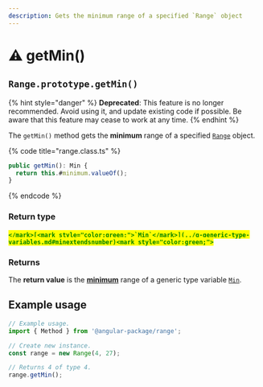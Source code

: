 ```yaml
---
description: Gets the minimum range of a specified `Range` object
---
```


# ⚠ getMin()

## `Range.prototype.getMin()`

{% hint style="danger" %}
**Deprecated**: This feature is no longer recommended. Avoid using it, and update existing code if possible. Be aware that this feature may cease to work at any time.
{% endhint %}

The `getMin()` method gets the **minimum** range of a specified [`Range`](broken-reference) object.

{% code title="range.class.ts" %}
```typescript
public getMin(): Min {
  return this.#minimum.valueOf();
}
```
{% endcode %}

### Return type

#### <mark style="color:green;">``</mark>[<mark style="color:green;">`Min`</mark>](../g-generic-type-variables.md#minextendsnumber)<mark style="color:green;">``</mark>

### Returns

The **return value** is the [**minimum**](../properties/min.md#range.prototype.min) range of a generic type variable [`Min`](../g-generic-type-variables.md#minextendsnumber).

## Example usage

```typescript
// Example usage.
import { Method } from '@angular-package/range';

// Create new instance.
const range = new Range(4, 27);

// Returns 4 of type 4.
range.getMin();
```
